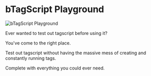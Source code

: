 # bTagScript Playground

![bTagScript Playground](https://i.imgur.com/2oE0tPV.png)

Ever wanted to test out tagscript before using it?

You've come to the right place.

Test out tagscript without having the massive mess of creating and constantly running tags.

Complete with everything you could ever need.